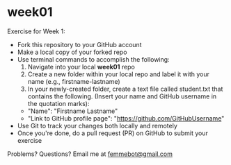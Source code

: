 # week01

Exercise for Week 1:
* Fork this repository to your GitHub account
* Make a local copy of your forked repo
* Use terminal commands to accomplish the following:
  1. Navigate into your local **week01** repo
  2. Create a new folder within your local repo and label it with your name (e.g., firstname-lastname)
  3. In your newly-created folder, create a text file called student.txt that contains the following. (Insert your name and GitHub username in the quotation marks):
    * "Name": "Firstname Lastname"
    * "Link to GitHub profile page": "https://github.com/GitHubUsername"
* Use Git to track your changes both locally and remotely
* Once you're done, do a pull request (PR) on GitHub to submit your exercise

Problems? Questions? Email me at femmebot@gmail.com
